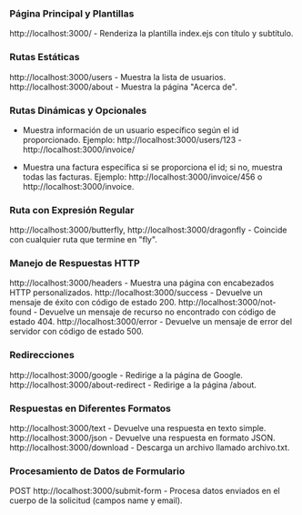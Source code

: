 
### Página Principal y Plantillas

http://localhost:3000/ - Renderiza la plantilla index.ejs con título y subtítulo.

### Rutas Estáticas

http://localhost:3000/users - Muestra la lista de usuarios.
http://localhost:3000/about - Muestra la página "Acerca de".

### Rutas Dinámicas y Opcionales

- Muestra información de un usuario específico según el id proporcionado. Ejemplo: http://localhost:3000/users/123 - http://localhost:3000/invoice/

- Muestra una factura específica si se proporciona el id; si no, muestra todas las facturas. Ejemplo: http://localhost:3000/invoice/456 o http://localhost:3000/invoice.

### Ruta con Expresión Regular

http://localhost:3000/butterfly, http://localhost:3000/dragonfly - Coincide con cualquier ruta que termine en "fly".

### Manejo de Respuestas HTTP

http://localhost:3000/headers - Muestra una página con encabezados HTTP personalizados.
http://localhost:3000/success - Devuelve un mensaje de éxito con código de estado 200.
http://localhost:3000/not-found - Devuelve un mensaje de recurso no encontrado con código de estado 404.
http://localhost:3000/error - Devuelve un mensaje de error del servidor con código de estado 500.

### Redirecciones

http://localhost:3000/google - Redirige a la página de Google.
http://localhost:3000/about-redirect - Redirige a la página /about.

### Respuestas en Diferentes Formatos

http://localhost:3000/text - Devuelve una respuesta en texto simple.
http://localhost:3000/json - Devuelve una respuesta en formato JSON.
http://localhost:3000/download - Descarga un archivo llamado archivo.txt.

### Procesamiento de Datos de Formulario

POST http://localhost:3000/submit-form - Procesa datos enviados en el cuerpo de la solicitud (campos name y email).
